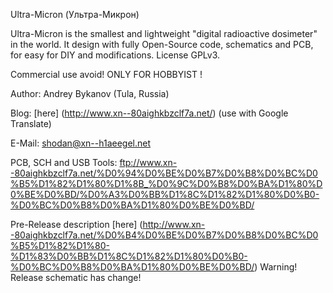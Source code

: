 Ultra-Micron (Ультра-Микрон)

Ultra-Micron is the smallest and lightweight "digital radioactive dosimeter" in the world.
It design with fully Open-Source code, schematics and PCB, for easy for DIY and modifications. License GPLv3.

Commercial use avoid!
ONLY FOR HOBBYIST !

Author: Andrey Bykanov (Tula, Russia)

Blog: [here] (http://www.xn--80aighkbzclf7a.net/) (use with Google Translate)

E-Mail: shodan@xn--h1aeegel.net

PCB, SCH and USB Tools: ftp://www.xn--80aighkbzclf7a.net/%D0%94%D0%BE%D0%B7%D0%B8%D0%BC%D0%B5%D1%82%D1%80%D1%8B_%D0%9C%D0%B8%D0%BA%D1%80%D0%BE%D0%BD/%D0%A3%D0%BB%D1%8C%D1%82%D1%80%D0%B0-%D0%BC%D0%B8%D0%BA%D1%80%D0%BE%D0%BD/

Pre-Release description [here] (http://www.xn--80aighkbzclf7a.net/%D0%B4%D0%BE%D0%B7%D0%B8%D0%BC%D0%B5%D1%82%D1%80-%D1%83%D0%BB%D1%8C%D1%82%D1%80%D0%B0-%D0%BC%D0%B8%D0%BA%D1%80%D0%BE%D0%BD/) Warning! Release schematic has change!

